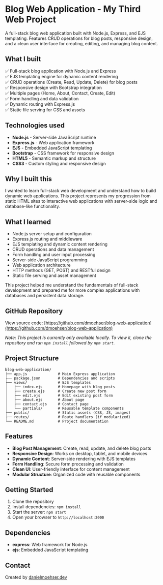 # Blog Web Application - My Third Web Project

A full-stack blog web application built with Node.js, Express, and EJS templating. Features CRUD operations for blog posts, responsive design, and a clean user interface for creating, editing, and managing blog content.

## What I built

✅ Full-stack blog application with Node.js and Express  
✅ EJS templating engine for dynamic content rendering  
✅ CRUD operations (Create, Read, Update, Delete) for blog posts  
✅ Responsive design with Bootstrap integration  
✅ Multiple pages (Home, About, Contact, Create, Edit)  
✅ Form handling and data validation  
✅ Dynamic routing with Express.js  
✅ Static file serving for CSS and assets  

## Technologies used

- **Node.js** - Server-side JavaScript runtime
- **Express.js** - Web application framework
- **EJS** - Embedded JavaScript templating
- **Bootstrap** - CSS framework for responsive design
- **HTML5** - Semantic markup and structure
- **CSS3** - Custom styling and responsive design

## Why I built this

I wanted to learn full-stack web development and understand how to build dynamic web applications. This project represents my progression from static HTML sites to interactive web applications with server-side logic and database-like functionality.

## What I learned

- Node.js server setup and configuration
- Express.js routing and middleware
- EJS templating and dynamic content rendering
- CRUD operations and data management
- Form handling and user input processing
- Server-side JavaScript programming
- Web application architecture
- HTTP methods (GET, POST) and RESTful design
- Static file serving and asset management

This project helped me understand the fundamentals of full-stack development and prepared me for more complex applications with databases and persistent data storage.

## GitHub Repository

View source code: [https://github.com/dmoehser/blog-web-application](https://github.com/dmoehser/blog-web-application)

*Note: This project is currently only available locally. To view it, clone the repository and run `npm install` followed by `npm start`.*

## Project Structure

```
blog-web-application/
├── app.js              # Main Express application
├── package.json        # Dependencies and scripts
├── views/              # EJS templates
│   ├── index.ejs       # Homepage with blog posts
│   ├── create.ejs      # Create new post form
│   ├── edit.ejs        # Edit existing post form
│   ├── about.ejs       # About page
│   ├── contact.ejs     # Contact page
│   └── partials/       # Reusable template components
├── public/             # Static assets (CSS, JS, images)
├── routes/             # Route handlers (if modularized)
└── README.md           # Project documentation
```

## Features

- **Blog Post Management**: Create, read, update, and delete blog posts
- **Responsive Design**: Works on desktop, tablet, and mobile devices
- **Dynamic Content**: Server-side rendering with EJS templates
- **Form Handling**: Secure form processing and validation
- **Clean UI**: User-friendly interface for content management
- **Modular Structure**: Organized code with reusable components

## Getting Started

1. Clone the repository
2. Install dependencies: `npm install`
3. Start the server: `npm start`
4. Open your browser to `http://localhost:3000`

## Dependencies

- **express**: Web framework for Node.js
- **ejs**: Embedded JavaScript templating

## Contact

Created by [danielmoehser.dev](https://danielmoehser.dev)
